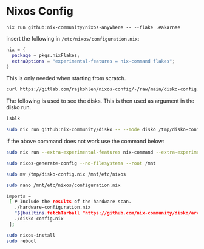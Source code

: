 # Nixos Config

```
nix run github:nix-community/nixos-anywhere -- --flake .#akarnae
```

insert the following in `/etc/nixos/configuration.nix`:

```nix
nix = {
  package = pkgs.nixFlakes;
  extraOptions = "experimental-features = nix-command flakes";
}
```
This is only needed when starting from scratch.

```bash
curl https://gitlab.com/rajkohlen/nixos-config/-/raw/main/disko-config.nix -o /tmp/disko-config.nix
```
The following is used to see the disks. This is then used as argument in the disko run.
```bash
lsblk 
```
```bash
sudo nix run github:nix-community/disko -- --mode disko /tmp/disko-config.nix --arg disks '[ "/dev/nvme0n1" ]'
```
if the above command does not work use the command below:
```bash
sudo nix run --extra-experimental-features nix-command --extra-experimental-features flakes github:nix-community/disko -- --mode disko /tmp/disko-config.nix --arg disks '[ "/dev/nvme0n1" ]'

```
```bash
sudo nixos-generate-config --no-filesystems --root /mnt
```

```bash
sudo mv /tmp/disko-config.nix /mnt/etc/nixos
```

```bash
sudo nano /mnt/etc/nixos/configuration.nix
```

```bash
imports =
 [ # Include the results of the hardware scan.
   ./hardware-configuration.nix
   "${builtins.fetchTarball "https://github.com/nix-community/disko/archive/master.tar.gz"}/module.nix"
   ./disko-config.nix
 ];
```

```bash
sudo nixos-install
sudo reboot
```